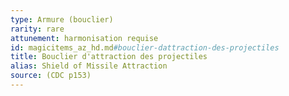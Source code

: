 ```yaml
---
type: Armure (bouclier)
rarity: rare
attunement: harmonisation requise
id: magicitems_az_hd.md#bouclier-dattraction-des-projectiles
title: Bouclier d'attraction des projectiles
alias: Shield of Missile Attraction
source: (CDC p153)
---
```


